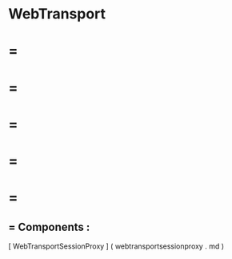 WebTransport
=
=
=
=
=
=
=
=
=
=
=
=
Components
:
-
[
WebTransportSessionProxy
]
(
webtransportsessionproxy
.
md
)
